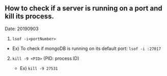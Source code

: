 ## How to check if a server is running on a port and kill its process.

Date: 20190903

1. `lsof -i<portNumber>`
   
- Ex) To check if mongoDB is running on its default port: `lsof -i :27017`
   
2. `kill -9 <PID>` (PID: process ID)

   - Ex) `kill -9 27531`

   


